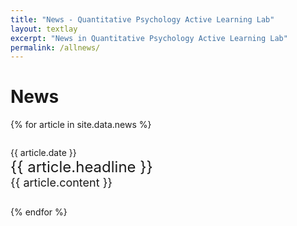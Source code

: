 ```yaml
---
title: "News - Quantitative Psychology Active Learning Lab"
layout: textlay
excerpt: "News in Quantitative Psychology Active Learning Lab"
permalink: /allnews/
---
```

# News

{% for article in site.data.news %}
<p style="padding: 1em 1em 1em 0">{{ article.date }} <br>
<font size="5">{{ article.headline }}</font><br>
<font size="4">{{ article.content }}</font></p>
{% endfor %}
